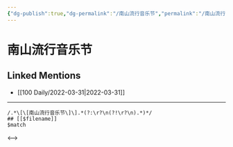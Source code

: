 ```yaml
---
{"dg-publish":true,"dg-permalink":"/南山流行音乐节","permalink":"/南山流行音乐节/"}
---
```


# 南山流行音乐节

## Linked Mentions
- [[100 Daily/2022-03-31\|2022-03-31]]


---

```expander
/.*\[\[南山流行音乐节\]\].*(?:\r?\n(?!\r?\n).*)*/
## [[$filename]]
$match
```

<-->
